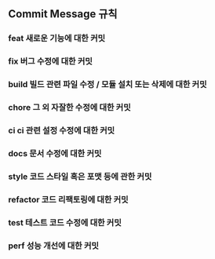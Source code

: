 ## Commit Message 규칙

### feat	새로운 기능에 대한 커밋
### fix	버그 수정에 대한 커밋
### build	빌드 관련 파일 수정 / 모듈 설치 또는 삭제에 대한 커밋
### chore	그 외 자잘한 수정에 대한 커밋
### ci	ci 관련 설정 수정에 대한 커밋
### docs	문서 수정에 대한 커밋
### style	코드 스타일 혹은 포맷 등에 관한 커밋
### refactor	코드 리팩토링에 대한 커밋
### test	테스트 코드 수정에 대한 커밋
### perf	성능 개선에 대한 커밋
